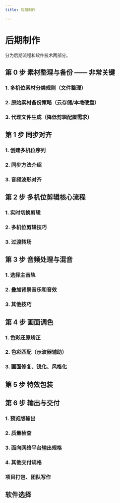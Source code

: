 ```yaml
---
title: 后期制作

---
```

# 后期制作
分为后期流程和软件技术两部分。
## 第 0 步 素材整理与备份 —— 非常关键
### 1. 多机位素材分类规则（文件整理）
### 2. 原始素材备份策略（云存储/本地硬盘）
### 3. 代理文件生成（降低剪辑配置需求）

## 第 1 步 同步对齐
### 1. 创建多机位序列
### 2. 同步方法介绍
### 3. 音频波形对齐

## 第 2 步 多机位剪辑核心流程
### 1. 实时切换剪辑
### 2. 多机位剪辑技巧
### 3. 过渡转场

## 第 3 步 音频处理与混音
### 1. 选择主音轨
### 2. 叠加背景音乐和音效
### 3. 其他技巧

## 第 4 步 画面调色
### 1. 色彩还原矫正
### 2. 色彩匹配（示波器辅助）
### 3. 画面修复、锐化、风格化

## 第 5 步 特效包装

## 第 6 步 输出与交付
### 1. 预览版输出
### 2. 质量检查
### 3. 面向网络平台输出规格
### 4. 其他交付规格
### 项目打包、团队写作

## 软件选择




